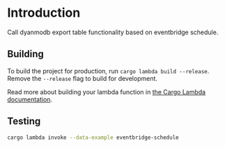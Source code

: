# Introduction

Call dyanmodb export table functionality based on eventbridge schedule.

## Building

To build the project for production, run `cargo lambda build --release`. Remove the `--release` flag to build for development.

Read more about building your lambda function in [the Cargo Lambda documentation](https://www.cargo-lambda.info/commands/build.html).

## Testing

```bash
cargo lambda invoke --data-example eventbridge-schedule
```
